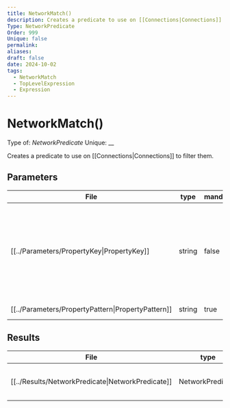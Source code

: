 ```yaml
---
title: NetworkMatch()
description: Creates a predicate to use on [[Connections|Connections]] to filter them.
Type: NetworkPredicate
Order: 999
Unique: false
permalink: 
aliases: 
draft: false
date: 2024-10-02
tags:
  - NetworkMatch
  - TopLevelExpression
  - Expression
---
```

# NetworkMatch()

Type of: _NetworkPredicate_
Unique: __

Creates a predicate to use on [[Connections|Connections]] to filter them.


## Parameters
| File                                                                   | type   | mand  | description                                                                                                                                                                                                                                                                                                                                                                                  |
| ---------------------------------------------------------------------- | ------ | ----- | -------------------------------------------------------------------------------------------------------------------------------------------------------------------------------------------------------------------------------------------------------------------------------------------------------------------------------------------------------------------------------------------- |
| [[../Parameters/PropertyKey\|PropertyKey]]         | string | false | Unique name that identifies a property, e.g. 'assettablename', '', 'station.name' or 'material.shortname'. The property key must have been made known to the system via [[Data Enrichment|Data Enrichment]] or it must be a standard property. Standard properties are: assettablename, assettablenames, assetid, assetids, customassetid, customassetids, label, commoditysubnetwork, commoditysubnetworks. |
| [[../Parameters/PropertyPattern\|PropertyPattern]] | string | true  | A string with or without a [[Wildcard|Wildcard]] pattern that must be matched for a NetworkPredicate to be true.                                                                                                                                                                                                                                                                                      |


## Results
| File                                                                  | type             | unique | description                                             |
| --------------------------------------------------------------------- | ---------------- | ------ | ------------------------------------------------------- |
| [[../Results/NetworkPredicate\|NetworkPredicate]] | NetworkPredicate | false  | A predicate that can be used to filter [[Connections|Connections]]. |


